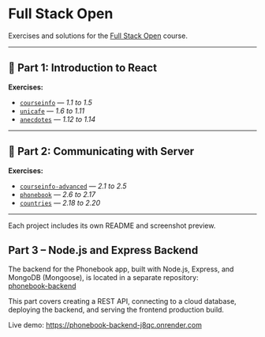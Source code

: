 # Full Stack Open

Exercises and solutions for the [Full Stack Open](https://fullstackopen.com) course.

---

## 📘 Part 1: Introduction to React

**Exercises:**  
- [`courseinfo`](./part1/courseinfo) — _1.1 to 1.5_  
- [`unicafe`](./part1/unicafe) — _1.6 to 1.11_  
- [`anecdotes`](./part1/anecdotes) — _1.12 to 1.14_

---

## 📗 Part 2: Communicating with Server

**Exercises:**  
- [`courseinfo-advanced`](./part2/courseinfo-advanced) — _2.1 to 2.5_  
- [`phonebook`](./part2/phonebook) — _2.6 to 2.17_  
- [`countries`](./part2/countries) — _2.18 to 2.20_

---

Each project includes its own README and screenshot preview.


## Part 3 – Node.js and Express Backend

The backend for the Phonebook app, built with Node.js, Express, and MongoDB (Mongoose), is located in a separate repository:  
[phonebook-backend](https://github.com/Akiz-Ivanov/phonebook-backend)

This part covers creating a REST API, connecting to a cloud database, deploying the backend, and serving the frontend production build.

Live demo: https://phonebook-backend-j8qc.onrender.com

